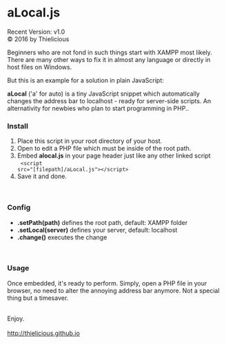 # aLocal.js
Recent Version: v1.0<br>
&copy; 2016 by Thielicious


Beginners who are not fond in such things start with XAMPP most likely. There are many other ways to fix it in almost any language or directly in host files on Windows.<br>

But this is an example for a solution in plain JavaScript: <br>

**aLocal** ('a' for auto) is a tiny JavaScript snippet which automatically changes the address bar to localhost - ready for server-side scripts. An alternativity for newbies who plan to start programming in PHP..

### Install
1. Place this script in your root directory of your host.
2. Open to edit a PHP file which must be inside of the root path.
3. Embed **alocal.js** in your page header just like any other linked script<br>
    <code>
      &lt;script src="[filepath]/aLocal.js">&lt;/script>
    </code>
4. Save it and done.
<br>

### Config
- **.setPath(path)**
	defines the root path, default: XAMPP folder
- **.setLocal(server)**	
	defines your server, default: localhost
- **.change()**	
	executes the change
<br>

### Usage
Once embedded, it's ready to perform. Simply, open a PHP file in your browser, no need to alter the annoying address bar anymore. Not a special thing but a timesaver.<br><br>

Enjoy.<br>
<br>
http://thielicious.github.io